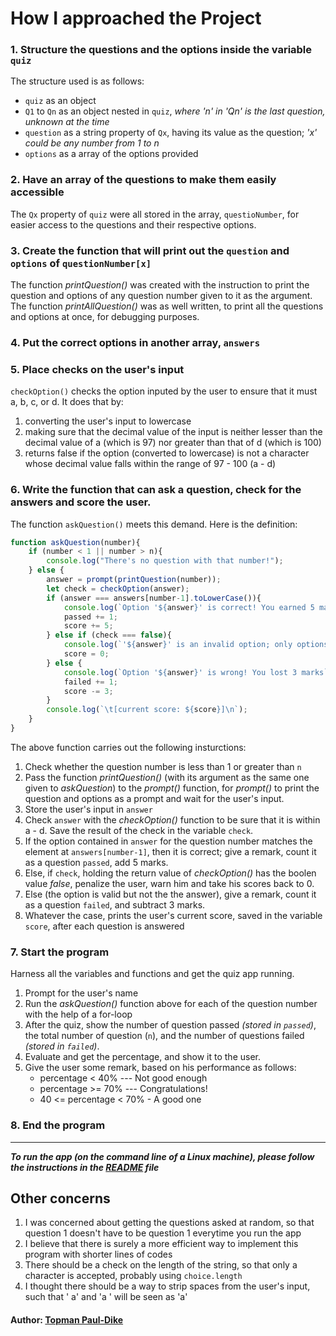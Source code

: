 # How I approached the Project
### 1. Structure the questions and the options inside the variable `quiz`

The structure used is as follows:

- `quiz` as an object
- `Q1` to `Qn` as an object nested in `quiz`, *where 'n' in 'Qn' is the last question, unknown at the time*
- `question` as a string property of `Qx`, having its value as the question; *'x' could be any number from 1 to n*
- `options` as a array of the options provided

### 2. Have an array of the questions to make them easily accessible
The `Qx` property of `quiz` were all stored in the array, `questioNumber`, for easier access to the questions and their respective options.

### 3. Create the function that will print out the `question` and `options` of `questionNumber[x]`
The function *printQuestion()* was created with the instruction to print the question and options of any question number given to it as the argument. The function *printAllQuestion()* was as well written, to print all the questions and options at once, for debugging purposes.

### 4. Put the correct options in another array, `answers`

### 5. Place checks on the user's input
`checkOption()` checks the option inputed by the user to ensure that it must a, b, c, or d. It does that by:
1. converting the user's input to lowercase
2. making sure that the decimal value of the input is neither lesser than the decimal value of a (which is 97) nor greater than that of d (which is 100)
3. returns false if the option (converted to lowercase) is not a character whose decimal value falls within the range of 97 - 100 (a - d)

### 6. Write the function that can ask a question, check for the answers and score the user.
The function `askQuestion()` meets this demand. Here is the definition:
```js
function askQuestion(number){
	if (number < 1 || number > n){
		console.log("There's no question with that number!");
	} else {
		answer = prompt(printQuestion(number));
		let check = checkOption(answer);
		if (answer === answers[number-1].toLowerCase()){
			console.log(`Option '${answer}' is correct! You earned 5 marks`);
			passed += 1;
			score += 5;
		} else if (check === false){
			console.log(`'${answer}' is an invalid option; only options 'a' - 'd' are valid.\nYou've lost all your marks so far!!`);
			score = 0;
		} else {
			console.log(`Option '${answer}' is wrong! You lost 3 marks`);
			failed += 1;
			score -= 3;
		}
		console.log(`\t[current score: ${score}]\n`);
	}
}
```

The above function carries out the following insturctions:
1. Check whether the question number is less than 1 or greater than `n`
2. Pass the function *printQuestion()* (with its argument as the same one given to *askQuestion*) to the *prompt()* function, for *prompt()* to print the question and options as a prompt and wait for the user's input.
3. Store the user's input in `answer`
4. Check `answer` with the *checkOption()* function to be sure that it is within a - d. Save the result of the check in the variable `check`.
5. If the option contained in `answer` for the question number matches the element at `answers[number-1]`, then it is correct; give a remark, count it as a question `passed`, add 5 marks.
6. Else, if `check`, holding the return value of *checkOption()* has the boolen value *false*, penalize the user, warn him and take his scores back to 0.
7. Else (the option is valid but not the the answer), give a remark, count it as a question `failed`, and subtract 3 marks.
8. Whatever the case, prints the user's current score, saved in the variable `score`, after each question is answered

### 7. Start the program
Harness all the variables and functions and get the quiz app running.
1. Prompt for the user's name
2. Run the *askQuestion()* function above for each of the question number with the help of a for-loop
3. After the quiz, show the number of question passed *(stored in `passed`)*, the total number of question (`n`), and the number of questions failed *(stored in `failed`)*.
4. Evaluate and get the percentage, and show it to the user.
5. Give the user some remark, based on his performance as follows:
  	- percentage < 40%      --- Not good enough
  	- percentage >= 70%     --- Congratulations!
  	- 40 <= percentage < 70%  - A good one
### 8. End the program
---

***To run the app (on the command line of a Linux machine), please follow the instructions in the [README](./README.md) file***

## Other concerns
1. I was concerned about getting the questions asked at random, so that question 1 doesn't have to be question 1 everytime you run the app
2. I believe that there is surely a more efficient way to implement this program with shorter lines of codes
3. There should be a check on the length of the string, so that only a character is accepted, probably using `choice.length`
4. I thought there should be a way to strip spaces from the user's input, such that ' a' and 'a ' will be seen as 'a'

#### Author: [Topman Paul-Dike](https://github.com/tpauldike)
